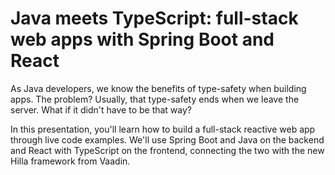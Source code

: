 # Java meets TypeScript: full-stack web apps with Spring Boot and React

As Java developers, we know the benefits of type-safety when building apps. The problem? Usually, that type-safety ends when we leave the server. What if it didn't have to be that way?

In this presentation, you'll learn how to build a full-stack reactive web app through live code examples. We'll use Spring Boot and Java on the backend and React with TypeScript on the frontend, connecting the two with the new Hilla framework from Vaadin.
